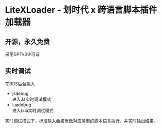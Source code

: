 # LiteXLoader - 划时代 x 跨语言脚本插件加载器

## 开源，永久免费
采用GPTv3许可证  

## 实时调试
在BDS后台输入
- jsdebug  
进入Js实时调试模式
- luadebug  
进入Lua实时调试模式

实时调试模式下，标准输入会被当做对应类型的脚本语言执行，并实时输出结果。